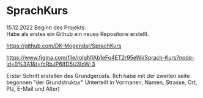 # SprachKurs
15.12.2022 Beginn des Projekts.<br>
Habe als erstes ein Github ein neues Repositorie erstellt.

https://github.com/DK-Mogendar/SprachKurs

https://www.figma.com/file/rolqN1Ab1eFo4ET2r95eWi/Sprach-Kurs?node-id=0%3A1&t=fcRbJP6IfD5U3IoW-3

Erster Schritt erstellen des Grundgerüsts.
(Ich habe mit der zweiten seite begonnen "der Grundstruktur"
Unterteilt in Vormanen, Namen, Strasse, Ort, Plz, E-Mail und Alter)

